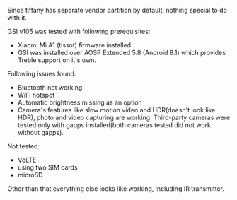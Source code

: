 Since tiffany has separate vendor partition by default, nothing special to do with it.

GSI v105 was tested with  following prerequisites:
* Xiaomi Mi A1 (tissot) firmware installed
* GSI was installed over AOSP Extended 5.8 (Android 8.1) which provides Treble support on it's own.

Following issues found:
* Bluetooth not working
* WiFi hotspot
* Automatic brightness missing as an option
* Camera's features like slow motion video and HDR(doesn't look like HDR), photo and video capturing are working. Third-party cameras were tested only with gapps installed(both cameras tested did not work without gapps).

Not tested:
* VoLTE
* using two SIM cards
* microSD


Other than that everything else looks like working, including IR transmitter.